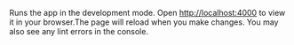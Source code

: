 Runs the app in the development mode.
Open [http://localhost:4000](http://localhost:4000) to view it in your browser.The page will reload when you make changes.
You may also see any lint errors in the console.